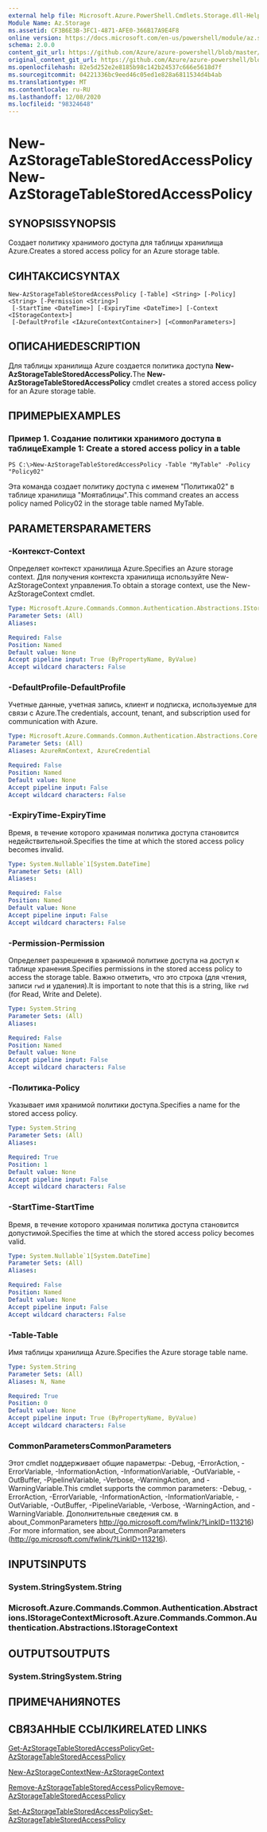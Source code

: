 ```yaml
---
external help file: Microsoft.Azure.PowerShell.Cmdlets.Storage.dll-Help.xml
Module Name: Az.Storage
ms.assetid: CF3B6E3B-3FC1-4871-AFE0-366B17A9E4F8
online version: https://docs.microsoft.com/en-us/powershell/module/az.storage/new-azstoragetablestoredaccesspolicy
schema: 2.0.0
content_git_url: https://github.com/Azure/azure-powershell/blob/master/src/Storage/Storage.Management/help/New-AzStorageTableStoredAccessPolicy.md
original_content_git_url: https://github.com/Azure/azure-powershell/blob/master/src/Storage/Storage.Management/help/New-AzStorageTableStoredAccessPolicy.md
ms.openlocfilehash: 82e5d252e2e8185b98c142b24537c666e5618d7f
ms.sourcegitcommit: 04221336bc9eed46c05ed1e828a6811534d4b4ab
ms.translationtype: MT
ms.contentlocale: ru-RU
ms.lasthandoff: 12/08/2020
ms.locfileid: "98324648"
---
```

# <span data-ttu-id="4210a-101">New-AzStorageTableStoredAccessPolicy</span><span class="sxs-lookup"><span data-stu-id="4210a-101">New-AzStorageTableStoredAccessPolicy</span></span>

## <span data-ttu-id="4210a-102">SYNOPSIS</span><span class="sxs-lookup"><span data-stu-id="4210a-102">SYNOPSIS</span></span>
<span data-ttu-id="4210a-103">Создает политику хранимого доступа для таблицы хранилища Azure.</span><span class="sxs-lookup"><span data-stu-id="4210a-103">Creates a stored access policy for an Azure storage table.</span></span>

## <span data-ttu-id="4210a-104">СИНТАКСИС</span><span class="sxs-lookup"><span data-stu-id="4210a-104">SYNTAX</span></span>

```
New-AzStorageTableStoredAccessPolicy [-Table] <String> [-Policy] <String> [-Permission <String>]
 [-StartTime <DateTime>] [-ExpiryTime <DateTime>] [-Context <IStorageContext>]
 [-DefaultProfile <IAzureContextContainer>] [<CommonParameters>]
```

## <span data-ttu-id="4210a-105">ОПИСАНИЕ</span><span class="sxs-lookup"><span data-stu-id="4210a-105">DESCRIPTION</span></span>
<span data-ttu-id="4210a-106">Для таблицы хранилища Azure создается политика доступа **New-AzStorageTableStoredAccessPolicy.**</span><span class="sxs-lookup"><span data-stu-id="4210a-106">The **New-AzStorageTableStoredAccessPolicy** cmdlet creates a stored access policy for an Azure storage table.</span></span>

## <span data-ttu-id="4210a-107">ПРИМЕРЫ</span><span class="sxs-lookup"><span data-stu-id="4210a-107">EXAMPLES</span></span>

### <span data-ttu-id="4210a-108">Пример 1. Создание политики хранимого доступа в таблице</span><span class="sxs-lookup"><span data-stu-id="4210a-108">Example 1: Create a stored access policy in a table</span></span>
```
PS C:\>New-AzStorageTableStoredAccessPolicy -Table "MyTable" -Policy "Policy02"
```

<span data-ttu-id="4210a-109">Эта команда создает политику доступа с именем "Политика02" в таблице хранилища "Моятаблицы".</span><span class="sxs-lookup"><span data-stu-id="4210a-109">This command creates an access policy named Policy02 in the storage table named MyTable.</span></span>

## <span data-ttu-id="4210a-110">PARAMETERS</span><span class="sxs-lookup"><span data-stu-id="4210a-110">PARAMETERS</span></span>

### <span data-ttu-id="4210a-111">-Контекст</span><span class="sxs-lookup"><span data-stu-id="4210a-111">-Context</span></span>
<span data-ttu-id="4210a-112">Определяет контекст хранилища Azure.</span><span class="sxs-lookup"><span data-stu-id="4210a-112">Specifies an Azure storage context.</span></span>
<span data-ttu-id="4210a-113">Для получения контекста хранилища используйте New-AzStorageContext управления.</span><span class="sxs-lookup"><span data-stu-id="4210a-113">To obtain a storage context, use the New-AzStorageContext cmdlet.</span></span>

```yaml
Type: Microsoft.Azure.Commands.Common.Authentication.Abstractions.IStorageContext
Parameter Sets: (All)
Aliases:

Required: False
Position: Named
Default value: None
Accept pipeline input: True (ByPropertyName, ByValue)
Accept wildcard characters: False
```

### <span data-ttu-id="4210a-114">-DefaultProfile</span><span class="sxs-lookup"><span data-stu-id="4210a-114">-DefaultProfile</span></span>
<span data-ttu-id="4210a-115">Учетные данные, учетная запись, клиент и подписка, используемые для связи с Azure.</span><span class="sxs-lookup"><span data-stu-id="4210a-115">The credentials, account, tenant, and subscription used for communication with Azure.</span></span>

```yaml
Type: Microsoft.Azure.Commands.Common.Authentication.Abstractions.Core.IAzureContextContainer
Parameter Sets: (All)
Aliases: AzureRmContext, AzureCredential

Required: False
Position: Named
Default value: None
Accept pipeline input: False
Accept wildcard characters: False
```

### <span data-ttu-id="4210a-116">-ExpiryTime</span><span class="sxs-lookup"><span data-stu-id="4210a-116">-ExpiryTime</span></span>
<span data-ttu-id="4210a-117">Время, в течение которого хранимая политика доступа становится недействительной.</span><span class="sxs-lookup"><span data-stu-id="4210a-117">Specifies the time at which the stored access policy becomes invalid.</span></span>

```yaml
Type: System.Nullable`1[System.DateTime]
Parameter Sets: (All)
Aliases:

Required: False
Position: Named
Default value: None
Accept pipeline input: False
Accept wildcard characters: False
```

### <span data-ttu-id="4210a-118">-Permission</span><span class="sxs-lookup"><span data-stu-id="4210a-118">-Permission</span></span>
<span data-ttu-id="4210a-119">Определяет разрешения в хранимой политике доступа на доступ к таблице хранения.</span><span class="sxs-lookup"><span data-stu-id="4210a-119">Specifies permissions in the stored access policy to access the storage table.</span></span>
<span data-ttu-id="4210a-120">Важно отметить, что это строка (для чтения, записи `rwd` и удаления).</span><span class="sxs-lookup"><span data-stu-id="4210a-120">It is important to note that this is a string, like `rwd` (for Read, Write and Delete).</span></span>

```yaml
Type: System.String
Parameter Sets: (All)
Aliases:

Required: False
Position: Named
Default value: None
Accept pipeline input: False
Accept wildcard characters: False
```

### <span data-ttu-id="4210a-121">-Политика</span><span class="sxs-lookup"><span data-stu-id="4210a-121">-Policy</span></span>
<span data-ttu-id="4210a-122">Указывает имя хранимой политики доступа.</span><span class="sxs-lookup"><span data-stu-id="4210a-122">Specifies a name for the stored access policy.</span></span>

```yaml
Type: System.String
Parameter Sets: (All)
Aliases:

Required: True
Position: 1
Default value: None
Accept pipeline input: False
Accept wildcard characters: False
```

### <span data-ttu-id="4210a-123">-StartTime</span><span class="sxs-lookup"><span data-stu-id="4210a-123">-StartTime</span></span>
<span data-ttu-id="4210a-124">Время, в течение которого хранимая политика доступа становится допустимой.</span><span class="sxs-lookup"><span data-stu-id="4210a-124">Specifies the time at which the stored access policy becomes valid.</span></span>

```yaml
Type: System.Nullable`1[System.DateTime]
Parameter Sets: (All)
Aliases:

Required: False
Position: Named
Default value: None
Accept pipeline input: False
Accept wildcard characters: False
```

### <span data-ttu-id="4210a-125">-Table</span><span class="sxs-lookup"><span data-stu-id="4210a-125">-Table</span></span>
<span data-ttu-id="4210a-126">Имя таблицы хранилища Azure.</span><span class="sxs-lookup"><span data-stu-id="4210a-126">Specifies the Azure storage table name.</span></span>

```yaml
Type: System.String
Parameter Sets: (All)
Aliases: N, Name

Required: True
Position: 0
Default value: None
Accept pipeline input: True (ByPropertyName, ByValue)
Accept wildcard characters: False
```

### <span data-ttu-id="4210a-127">CommonParameters</span><span class="sxs-lookup"><span data-stu-id="4210a-127">CommonParameters</span></span>
<span data-ttu-id="4210a-128">Этот cmdlet поддерживает общие параметры: -Debug, -ErrorAction, -ErrorVariable, -InformationAction, -InformationVariable, -OutVariable, -OutBuffer, -PipelineVariable, -Verbose, -WarningAction, and -WarningVariable.</span><span class="sxs-lookup"><span data-stu-id="4210a-128">This cmdlet supports the common parameters: -Debug, -ErrorAction, -ErrorVariable, -InformationAction, -InformationVariable, -OutVariable, -OutBuffer, -PipelineVariable, -Verbose, -WarningAction, and -WarningVariable.</span></span> <span data-ttu-id="4210a-129">Дополнительные сведения см. в about_CommonParameters http://go.microsoft.com/fwlink/?LinkID=113216) .</span><span class="sxs-lookup"><span data-stu-id="4210a-129">For more information, see about_CommonParameters (http://go.microsoft.com/fwlink/?LinkID=113216).</span></span>

## <span data-ttu-id="4210a-130">INPUTS</span><span class="sxs-lookup"><span data-stu-id="4210a-130">INPUTS</span></span>

### <span data-ttu-id="4210a-131">System.String</span><span class="sxs-lookup"><span data-stu-id="4210a-131">System.String</span></span>

### <span data-ttu-id="4210a-132">Microsoft.Azure.Commands.Common.Authentication.Abstractions.IStorageContext</span><span class="sxs-lookup"><span data-stu-id="4210a-132">Microsoft.Azure.Commands.Common.Authentication.Abstractions.IStorageContext</span></span>

## <span data-ttu-id="4210a-133">OUTPUTS</span><span class="sxs-lookup"><span data-stu-id="4210a-133">OUTPUTS</span></span>

### <span data-ttu-id="4210a-134">System.String</span><span class="sxs-lookup"><span data-stu-id="4210a-134">System.String</span></span>

## <span data-ttu-id="4210a-135">ПРИМЕЧАНИЯ</span><span class="sxs-lookup"><span data-stu-id="4210a-135">NOTES</span></span>

## <span data-ttu-id="4210a-136">СВЯЗАННЫЕ ССЫЛКИ</span><span class="sxs-lookup"><span data-stu-id="4210a-136">RELATED LINKS</span></span>

[<span data-ttu-id="4210a-137">Get-AzStorageTableStoredAccessPolicy</span><span class="sxs-lookup"><span data-stu-id="4210a-137">Get-AzStorageTableStoredAccessPolicy</span></span>](./Get-AzStorageTableStoredAccessPolicy.md)

[<span data-ttu-id="4210a-138">New-AzStorageContext</span><span class="sxs-lookup"><span data-stu-id="4210a-138">New-AzStorageContext</span></span>](./New-AzStorageContext.md)

[<span data-ttu-id="4210a-139">Remove-AzStorageTableStoredAccessPolicy</span><span class="sxs-lookup"><span data-stu-id="4210a-139">Remove-AzStorageTableStoredAccessPolicy</span></span>](./Remove-AzStorageTableStoredAccessPolicy.md)

[<span data-ttu-id="4210a-140">Set-AzStorageTableStoredAccessPolicy</span><span class="sxs-lookup"><span data-stu-id="4210a-140">Set-AzStorageTableStoredAccessPolicy</span></span>](./Set-AzStorageTableStoredAccessPolicy.md)


